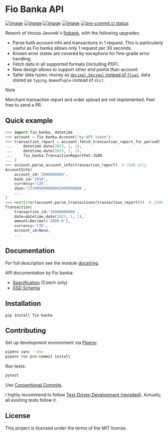 # Fio Banka API

[![image](https://img.shields.io/pypi/v/fio-banka)](https://pypi.org/project/fio-banka/)
[![image](https://img.shields.io/pypi/l/fio-banka)](https://pypi.org/project/fio-banka/)
[![image](https://img.shields.io/pypi/pyversions/fio-banka)](https://pypi.org/project/fio-banka/)
[![image](https://github.com/peberanek/fio-banka/actions/workflows/tests.yml/badge.svg)](https://github.com/peberanek/fio-banka/actions/workflows/tests.yml)
[![pre-commit.ci status](https://results.pre-commit.ci/badge/github/peberanek/fio-banka/main.svg)](https://results.pre-commit.ci/latest/github/peberanek/fio-banka/main)

Rework of Honza Javorek's [fiobank](https://github.com/honzajavorek/fiobank), with the following upgrades:

* Parse both account info and transactions in 1 request. This is particularly useful as Fio banka allows only 1 request per 30 seconds.
* Known error states are covered by exceptions for fine-grade error handling.
* Fetch data in all supported formats (including PDF).
* New design allows to support other end points than account.
* Safer data types: money as [`decimal.Decimal` instead of `float`](https://docs.python.org/3/tutorial/floatingpoint.html), data stored as `typing.NamedTuple` instead of `dict`.

> [!NOTE]
> Merchant transaction report and order upload are not implemented. Feel free to send a PR.

## Quick example
```python
>>> import fio_banka, datetime
>>> account = fio_banka.Account("my-API-token")
>>> transaction_report = account.fetch_transaction_report_for_period(
...     datetime.date(2023, 1, 1),
...     datetime.date(2023, 1, 2),
...     fio_banka.TransactionReportFmt.JSON
... )
>>> account.parse_account_info(transaction_report)  # JSON only
AccountInfo(
    account_id='2000000000',
    bank_id='2010',
    currency='CZK',
    iban='CZ1000000000002000000000',
    ...
)
>>> next(iter(account.parse_transactions(transaction_report)))  # JSON only
Transaction(
    transaction_id='10000000000',
    date=datetime.date(2023, 1, 1),
    amount=Decimal('2000.0'),
    currency='CZK',
    account_id=None,
    ...
```

## Documentation

For full description see the module [docstring](https://github.com/peberanek/fio-banka/blob/main/fio_banka.py).

API documentation by Fio banka:

* [Specification](https://www.fio.cz/docs/cz/API_Bankovnictvi.pdf) (Czech only)
* [XSD Schema](https://www.fio.cz/xsd/IBSchema.xsd)


## Installation

```
pip install fio-banka
```

## Contributing

Set up development environment via [Pipenv](https://pipenv.pypa.io/en/latest/):

```bash
pipenv sync --dev
pipenv run pre-commit install
```

Run tests:
```bash
pytest
```

Use [Conventional Commits](https://www.conventionalcommits.org/en/v1.0.0/).

I highly recommend to follow [Test-Driven Development (revisited)](https://www.youtube.com/watch?v=IN9lftH0cJc). Actually, all existing tests follow it.

## License

This project is licensed under the terms of the MIT license.
